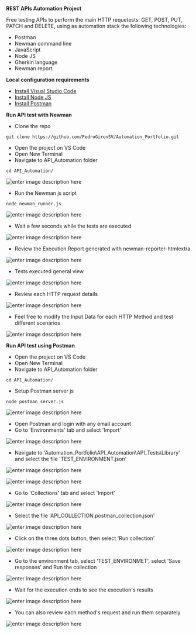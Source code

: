 ﻿**REST APIs Automation Project**

Free testing APIs to perform the main HTTP requetests: GET, POST, PUT, PATCH and DELETE, using as automation stack the following technologies:

 - Postman
 - Newman command line
 - JavaScript
 - Node JS
 - Gherkin language
 - Newman report

**Local configuration requirements**

 - [Install Visual Studio Code](https://code.visualstudio.com/download)
 - [Install Node JS](https://nodejs.org/en)
 - [Install Postman](https://www.postman.com/downloads/)
	
**Run API test with Newman**

 - Clone the repo
 
 ```
git clone https://github.com/PedroGironSV/Automation_Portfolio.git
```

 - Open the project on VS Code
 - Open New Terminal
 - Navigate to API_Automation folder
 ```
cd API_Automation/
```

![enter image description here](https://blogger.googleusercontent.com/img/b/R29vZ2xl/AVvXsEjv8JHTQ5lGppKPtnGDOFwacmMrY_lEznnhtJmq2IVmfzEaHt7ungULPmN7Pz8JJ31-GudGXq_1QdiaemlYGs8DCNEE9fDo5PvCr35JTJZhWw7YXK7cXCBQ0q_llx-ALxqxsZcVX1Tt-enL5bPRhXZHBn-CIzx9QUavdpPdezhey1pMHNia8Tegiykh7A/w640-h134/1.API_Automation_Folder.PNG)
 - Run the Newman js script
 ```
node newman_runner.js
```

![enter image description here](https://blogger.googleusercontent.com/img/b/R29vZ2xl/AVvXsEjGC_tLgQh0wJERXf9p6pwFsMMj1cjW_q0Sz1MzX7Yy1bUAyctTThRS7Lq_mT_zHMUzqUqVwjvS6uvBdgJgNDT5AtawEfE7gjvCTt4-DIsZxyqZYbcRjf65eOhXBAndEwanEr6j66xFVH1X6AZdtQJrur9wTcaRGwslK0jigGS6ZAG8IaVBDtwciukoqg/w640-h178/2.Newman_Runner.PNG)
 - Wait a few seconds while the tests are executed

![enter image description here](https://blogger.googleusercontent.com/img/b/R29vZ2xl/AVvXsEihztXuRKM9rD6Err0Ff9fvIh45D1re763rqH_QOzVyoXGt0xVLNEgRe38tWbfZ3ektzy1JPwbFWaScac6fWc0sl-GH6ptifYkX1AAJafzN1R936bqpLwHRhv8AiT6bMG2alupHYz3-3x9-MLJsxIyw1jp1RitueuY2Dh6wIURvS73QH1FHwH8ZW28KjA/w640-h174/3.Wait_CLI_Execution.PNG)

 - Review the Execution Report generated with newman-reporter-htmlextra

![enter image description here](https://blogger.googleusercontent.com/img/b/R29vZ2xl/AVvXsEiRZpDTSg7nFTUJEmU8thr0KEbClA9PpwcxmnYyAUvEJYy6MZ2XRnEUMHH4iwRKdUdrehcPPcnGg4t6QxlPl9uHFF4RTm-J7D7oR7G64Z2U2HLaTnH8mZ_Y9UbpkJZzWKb7l8QGs57lb42PVnXCEzFUXCUL1lTkrSULEikw3hq8YiPwqqk2BBEjFihDUg/w640-h434/4.Execution_Report.PNG)

 - Tests executed general view

![enter image description here](https://blogger.googleusercontent.com/img/b/R29vZ2xl/AVvXsEg0qGENh8Qucs6Wq0qkE5XNYVQuvy8nKBuTLXNMnQpthQWHgjXPOrQIHqy8yTYmhyHBDaXtffpBi2hcuVZJAksgoyBvOCxnS4VYHV6oQTM_xDTf-umBw-cxvTxJc7fXUKwFgGKCiZ3CLo6gvEPNInPy9-W8Lq_9e_bB9g864brDsd669a48Rbot8TEDew/w640-h356/5.Passed_Details.PNG)

 - Review each HTTP request details

![enter image description here](https://blogger.googleusercontent.com/img/b/R29vZ2xl/AVvXsEga6c7KDZRlofVH4srXTqNSM2sNVe6046RIumR47jRWLdCcY_dscYVyx9u3KNfUnmVP1n0gr4Xa-fhA8caOZbbLGCaP9QD39PIFyPlZgJTiqw1F85MTaOiMEMJJULo6jg1vVo0ugGaYdcfyuRpSpwtDeGVzQAviN6xM1nTC34OSr9GSFry8D4MYhILSzg/w640-h586/6.Method_Details.PNG)

 - Feel free to modify the Input Data for each HTTP Method and test different scenarios

![enter image description here](https://blogger.googleusercontent.com/img/b/R29vZ2xl/AVvXsEhaCpvkuaJ9fl5IdNLN4roY_HUBukly_3ZpuuT_SfW4CqwS8RICkCDKsAmeLonK30R5qQX-GsYl1mXmck5ra5dJtQ5jrbd17GKUOj5t8UxF_k9BKsIWOoTRbu0gxgPZaHfXNEEX8XWzdD6o6B45XefC0ZRYvJcO4iP2kc-cL2yGD5oevivh5utsaRrGow/w640-h544/7.Input_Data.PNG)

 **Run API test using Postman**
 - Open the project on VS Code
 - Open New Terminal
 - Navigate to API_Automation folder
 ```
cd API_Automation/
```
- Setup Postman server js
 ```
node postman_server.js
```

![enter image description here](https://blogger.googleusercontent.com/img/b/R29vZ2xl/AVvXsEibtqvujzUg_DxldZj-1AyRCGKRSlinS7IEfVOJPEqvFZ22bisICUjBg5WZWq1IOJyi9w3KDbZA_y0ngoulxYsyIpugSw0Lnvxaf4nmRqwP_VlhmDrQDJmzjVs5Rvk7pCwIHVtknDNlN3dkaQzrD7miP8bkI2lCYBFNbYuXoh3PKX2hHRnsVKvLW-AKig/w640-h210/2.Postman_Server.PNG)

 - Open Postman and login with any email account
 - Go to 'Environments' tab and select 'Import'

![enter image description here](https://blogger.googleusercontent.com/img/b/R29vZ2xl/AVvXsEgQz-vICl1NXOAcSqHSiL-M64A6ia7kOeg7Tk-bwLlnXNB-Gw27q1zY5P5lcS2mUD9VvFl-xETfwmuK-mTh61e5rpRjfA_jKzeorrjvdy_y0TjGEIXB26lJJw2CFwypoEm-CBToOGt7HZ-9dv0dp4un2dba678jAsG5ZKDNORWzW44Zfl_FoeMx8uawiA/w534-h640/3.Load_Environment.PNG)

 - Navigate to 'Automation_Portfolio\API_Automation\API_Tests\Library' and select the file 'TEST_ENVIRONMENT.json'
 
 ![enter image description here](https://blogger.googleusercontent.com/img/b/R29vZ2xl/AVvXsEi6zkxHYqcPo1Ypjqx5YZxb0oz_plfjoGs6fnIq4BPScly-a5_XJ15Pn_lNt_vPFczwdiE8ZAP2hlX630N7s8OpAt2UH6oXsN6RNCkRcREdUqJlm1Bjh-dyKXq_87_TcntaRCcKj9FFfCqPdQxeAZdetnw2v_luJp4RSCvhfkdayfPY1DNUfBEOLOMbTA/w640-h422/3.1Upload%20file.PNG)

![enter image description here](https://blogger.googleusercontent.com/img/b/R29vZ2xl/AVvXsEgYRlf6qAk31WjVGcTUT6uvosq67BzCSTRmvKOgZaI2pdsaQCOyEmpNuDMPzNfmlCZF5ZIvVJ7DDGzC8uUigwL4wfwKDxWr0OcXn-2avScq579-5arHbufGG-1vAAsU_VmiXw6pxDCKqh7tO2_il1MuCo36bNYI_g_EvqldWHiri0WLjasXOC6Rw-sgrQ/w640-h404/3.2Select_Environment.PNG)

 - Go to 'Collections' tab and select 'Import'
 
 ![enter image description here](https://blogger.googleusercontent.com/img/b/R29vZ2xl/AVvXsEjfZ8pRfrWTjN_hhFfDSn91oThJ3hKtWwL1Rh-rj70FbWxVGKXvSJhcW2ZuaJZxfqeu3MR7nwwv-Zv-nqDrmTgAdjMtUKEscs_FDEm4ykKSDqxTL0MHR3tBCdgYzCWlbeCnwWiwvB5oifwzrvm_z8TimUj9VPO85uvZ8gpE4rfIT_dxn0ZW94fIP667jg/w538-h640/4.Load_Collection.PNG)
 
 - Select the file 'API_COLLECTION.postman_collection.json'


![enter image description here](https://blogger.googleusercontent.com/img/b/R29vZ2xl/AVvXsEh9MLOxT59jAln6zWC5SrnU-7jwgsEEhham65Y3JcUuo-1wKhHzUEHLp8svwfA_P8yaEAilUA-wiMoHUkwmOe4IT-Vc9rEzbis9FKZRJQInEUEfFdeP3NW-FnCtJfFIG_v9J5RSt0Jg9D1KErrldijbt5-9OZNAAcjCDMHeA-T7fIa5tZySHpmnsnFs6g/w640-h404/4.1Upload_Collection.PNG)

 - Click on the three dots button, then select 'Run collection'

![enter image description here](https://blogger.googleusercontent.com/img/b/R29vZ2xl/AVvXsEiKfLbdhIBoAOPo-LVrPXHynVATIVxch1uvlgp0RiMs7Qb0Cq9tDQdZq4P1IzAAXJUo7BUYIhNa7JSP-y_aEsDjsdXjKoFC7fannICWlL2cIhHOUfegesWmS9srGoRLfVlJIwXlkZvazZ3Qyr48obgg1XO7HHZLDClwH8mh2raF7d-2JGTbJBo7CLnaZA/w568-h640/5.Run_Collection.PNG)

 - Go to the environment tab, select 'TEST_ENVIRONMET', select 'Save responses' and Run the collection

![enter image description here](https://blogger.googleusercontent.com/img/b/R29vZ2xl/AVvXsEis-ans9LnWTWp3xLLHgmkBZKq_XjOK4aHbA9e4nS31idRGvsmpagQkuM0H3XfYHK-7iPIht_wDlIgnnxsqYkynSFCcrnMlYsTGuvezJl9dqA7BoqOIEIykMpYdtvjF8Y7KrBFca-NRyA9lxHakSTb_4EayILSuEdDuvDikcnKyTKnvw44kEgdtYOaGfg/w640-h222/6.Select_Environment_Save_Responses.PNG)

 - Wait for the execution ends to see the execution's results

![enter image description here](https://blogger.googleusercontent.com/img/b/R29vZ2xl/AVvXsEjjhjLRSssTz0IdsVvz2QFR8jZigBUaYEdd1OnuXF0c5POOhVWI8TGPSh_V81vOGWpfq-zmtjyvtsxeKo7U6PtLYeo_rzBOQB5KKvqQXD0bvFn4El2GCiLKMb-wPAjIlaZbU9rTsKjHOvn2mVBz3RYkVusXikgQbjMtbcjyVk4JA4oDom46liwhkYTrNA/w640-h332/7.Review_Execution_Results.PNG)

 - You can also review each method's request and run them separately

![enter image description here](https://blogger.googleusercontent.com/img/b/R29vZ2xl/AVvXsEgsrFVD4fNIPR3KvRuyiPfddy1EggPgcCfF0JFIQAge7MGQZlfLgM1gBJU8ydZvPkl0-qM3AcVq70Xsl6lntI_GW06kDkN1Z_NpFvm5_ChjDxmgCaYewl2M8aNwRQCG2wHDYfx6mZrFkvVLbin01YdpFW3KZHFBxWiqChfloG_FR2xEh9oiEpyY0BD3FQ/w640-h234/8.Review_Single_Method.PNG)

